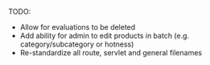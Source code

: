 TODO:
- Allow for evaluations to be deleted
- Add ability for admin to edit products in batch (e.g. category/subcategory or hotness)
- Re-standardize all route, servlet and general filenames